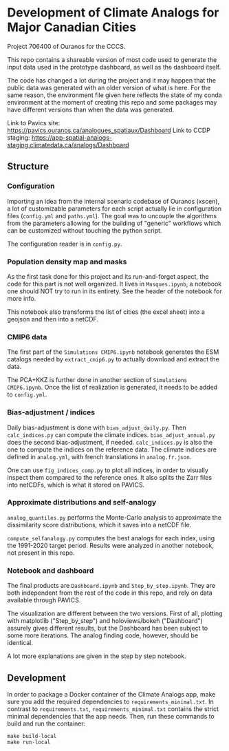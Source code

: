 # Development of Climate Analogs for Major Canadian Cities
Project 706400 of Ouranos for the CCCS.

This repo contains a shareable version of most code used to generate the input data used
in the prototype dashboard, as well as the dashboard itself.

The code has changed a lot during the project and it may happen that the public data was
generated with an older version of what is here. For the same reason, the environment
file given here reflects the state of my conda environment at the moment of creating this
repo and some packages may have different versions than when the data was generated.

Link to Pavics site: https://pavics.ouranos.ca/analogues_spatiaux/Dashboard
Link to CCDP staging: https://app-spatial-analogs-staging.climatedata.ca/analogs/Dashboard
## Structure

### Configuration
Importing an idea from the internal scenario codebase of Ouranos (xscen), a lot of 
customizable parameters for each script actually lie in configuration files (`config.yml` and `paths.yml`).
The goal was to uncouple the algorithms from the parameters allowing for the building of
"generic" workflows which can be customized without touching the python script.

The configuration reader is in `config.py`.

### Population density map and masks
As the first task done for this project and its run-and-forget aspect, the code for this
part is not well organized. It lives in `Masques.ipynb`, a notebook one should NOT try to
run in its entirety. See the header of the notebook for more info.

This notebook also transforms the list of cities (the excel sheet) into a geojson and then
into a netCDF. 

### CMIP6 data
The first part of the `Simulations CMIP6.ipynb` notebook generates the ESM catalogs
needed by `extract_cmip6.py` to actually download and extract the data.

The PCA+KKZ is further done in another section of `Simulations CMIP6.ipynb`. Once the list
of realization is generated, it needs to be added to `config.yml`.

### Bias-adjustment / indices
Daily bias-adjustment is done with `bias_adjust_daily.py`. Then `calc_indices.py` can
compute the climate indices. `bias_adjust_annual.py` does the second bias-adjustment, if
needed. `calc_indices.py` is also the one to compute the indices on the reference data.
The climate indices are defined in `analog.yml`, with french translations in `analog.fr.json`.

One can use `fig_indices_comp.py` to plot all indices, in order to visually inspect them
compared to the reference ones. It also splits the Zarr files into netCDFs, which is what
it stored on PAVICS.

### Approximate distributions and self-analogy
`analog_quantiles.py` performs the Monte-Carlo analysis to approximate the dissimilarity
score distributions, which it saves into a netCDF file.

`compute_selfanalogy.py` computes the best analogs for each index, using the 1991-2020
target period. Results were analyzed in another notebook, not present in this repo.

### Notebook and dashboard
The final products are `Dashboard.ipynb` and `Step_by_step.ipynb`. They are both
independent from the rest of the code in this repo, and rely on data available through PAVICS.

The visualization are different between the two versions. First of all, plotting with
matplotlib ("Step_by_step") and holoviews/bokeh ("Dashboard") assurely gives different
results, but the Dashboard has been subject to some more iterations. The analog finding
code, however, should be identical.

A lot more explanations are given in the step by step notebook.


## Development

In order to package a Docker container of the Climate Analogs app, make sure you add the required dependencies to `requirements_minimal.txt`.
In contrast to `requirements.txt`, `requirements_minimal.txt` contains the strict minimal dependencies that the app needs.
Then, run these commands to build and run the container:

```
make build-local
make run-local
```
